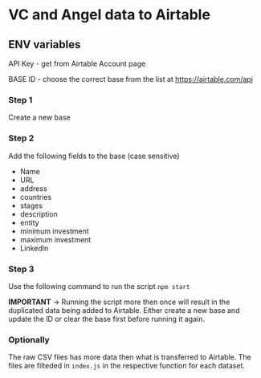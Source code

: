 # VC and Angel data to Airtable

## ENV variables

API Key - get from Airtable Account page

BASE ID - choose the correct base from the list at https://airtable.com/api

### Step 1

Create a new base

### Step 2

Add the following fields to the base (case sensitive)

- Name
- URL
- address
- countries
- stages
- description
- entity
- minimum investment
- maximum investment
- LinkedIn

### Step 3

Use the following command to run the script
`npm start`

**IMPORTANT** ->
Running the script more then once will result in the duplicated data being added to Airtable. Either create a new base and update the ID or clear the base first before running it again.

### Optionally

The raw CSV files has more data then what is transferred to Airtable. The files are filteded in `index.js` in the respective function for each dataset.
